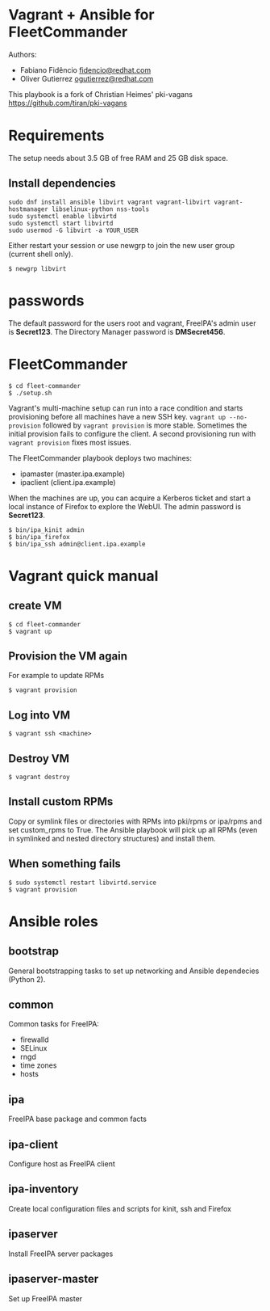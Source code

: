 Vagrant + Ansible for FleetCommander
====================================

Authors:
- Fabiano Fidêncio <fidencio@redhat.com>
- Oliver Gutierrez <ogutierrez@redhat.com>

This playbook is a fork of Christian Heimes' pki-vagans
https://github.com/tiran/pki-vagans

Requirements
============

The setup needs about 3.5 GB of free RAM and 25 GB disk space.

Install dependencies
--------------------

```shell
sudo dnf install ansible libvirt vagrant vagrant-libvirt vagrant-hostmanager libselinux-python nss-tools
sudo systemctl enable libvirtd
sudo systemctl start libvirtd
sudo usermod -G libvirt -a YOUR_USER
```


Either restart your session or use newgrp to join the new user group
(current shell only).

```shell
$ newgrp libvirt
```

passwords
=========

The default password for the users root and vagrant, FreeIPA's admin user is **Secret123**. The Directory Manager password is **DMSecret456**.


FleetCommander
==============

```shell
$ cd fleet-commander
$ ./setup.sh
```

Vagrant's multi-machine setup can run into a race condition and starts
provisioning before all machines have a new SSH key.
```vagrant up --no-provision``` followed by ```vagrant provision``` is more stable.
Sometimes the initial provision fails to configure the client. A second provisioning run with ```vagrant provision``` fixes most issues.

The FleetCommander playbook deploys two machines:

  * ipamaster (master.ipa.example)
  * ipaclient (client.ipa.example)

When the machines are up, you can acquire a Kerberos ticket and start a local
instance of Firefox to explore the WebUI. The admin password is **Secret123**.

```shell
$ bin/ipa_kinit admin
$ bin/ipa_firefox
$ bin/ipa_ssh admin@client.ipa.example
```

Vagrant quick manual
====================

create VM
---------

```shell
$ cd fleet-commander
$ vagrant up
```

Provision the VM again
----------------------

For example to update RPMs

```shell
$ vagrant provision
```

Log into VM
-----------

```shell
$ vagrant ssh <machine>
```

Destroy VM
----------

```shell
$ vagrant destroy
```

Install custom RPMs
-------------------

Copy or symlink files or directories with RPMs into pki/rpms or
ipa/rpms and set custom_rpms to True. The Ansible playbook will pick up all
RPMs (even in symlinked and nested directory structures) and install them.

When something fails
--------------------

```shell
$ sudo systemctl restart libvirtd.service
$ vagrant provision
```

Ansible roles
=============

bootstrap
---------

General bootstrapping tasks to set up networking and Ansible dependecies (Python 2).

common
------

Common tasks for FreeIPA:

 * firewalld
 * SELinux
 * rngd
 * time zones
 * hosts

ipa
---

FreeIPA base package and common facts

ipa-client
----------

Configure host as FreeIPA client

ipa-inventory
-------------

Create local configuration files and scripts for kinit, ssh and Firefox

ipaserver
---------

Install FreeIPA server packages

ipaserver-master
----------------

Set up FreeIPA master
